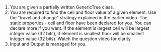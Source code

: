 1. You are given a partially written GenericTree class.
2. You are required to find the ceil and floor value of a given element. Use the "travel and change" strategy explained in the earlier video. The static properties - ceil and floor have been declared for you. You can declare more if you want. If the element is largest ceil will be largest integer value (32 bits), if element is smallest floor will be smallest integer value (32 bits). Watch the question video for clarity.
3. Input and Output is managed for you.

